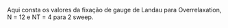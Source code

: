 Aqui consta os valores da fixação de gauge de Landau para Overrelaxation, N = 12 e NT = 4 para 2 sweep.
